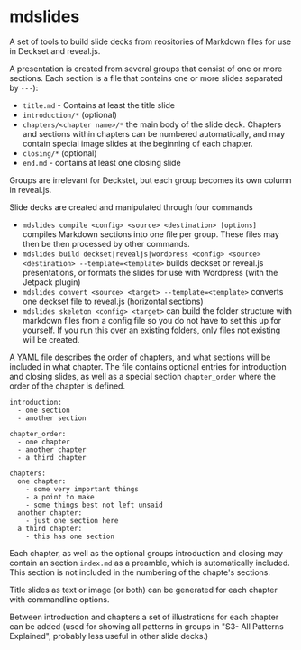 # mdslides

A set of tools to build slide decks from reositories of Markdown files for use in Deckset and reveal.js.

A presentation is created from several groups that consist of one or more sections. Each section is a file that contains one or more slides separated by `---`):

- `title.md` - Contains at least the title slide
- `introduction/*` (optional) 
- `chapters/<chapter name>/*` the main body of the slide deck. Chapters and sections within chapters can be numbered automatically, and may contain special image slides at the beginning of each chapter.
- `closing/*` (optional)
- `end.md` - contains at least one closing slide

Groups are irrelevant for Deckstet, but each group becomes its own column in reveal.js.

Slide decks are created and manipulated through four commands


* `mdslides compile <config> <source> <destination> [options] ` compiles Markdown sections into one file per group. These files may then be then processed by other commands.
* `mdslides build deckset|revealjs|wordpress <config> <source> <destination> --template=<template>` builds deckset or reveal.js presentations, or formats the slides for use with Wordpress (with the Jetpack plugin)
* `mdslides convert <source> <target> --template=<template>` converts one deckset file to reveal.js (horizontal sections)
* `mdslides skeleton <config> <target>` can build the folder structure with markdown files from a config file so you do not have to set this up for yourself. If you run this over an existing folders, only files not existing will be created.

A YAML file describes the order of chapters, and what sections will be included in what chapter. The file contains optional entries for introduction and closing slides, as well as a special section `chapter_order` where the order of the chapter is defined.


    introduction:
      - one section 
      - another section
    
    chapter_order:
      - one chapter
      - another chapter
      - a third chapter
    
    chapters:
      one chapter:
        - some very important things
        - a point to make 
        - some things best not left unsaid
      another chapter:
        - just one section here
      a third chapter:
        - this has one section


Each chapter, as well as the optional groups introduction and closing may contain an section `index.md` as a preamble,  which is automatically included. This section is not included in the numbering of the chapte's sections. 

Title slides as text or image (or both) can be generated for each chapter with commandline options.

Between introduction and chapters a set of illustrations for each chapter can be added (used for showing all patterns in groups in "S3- All Patterns Explained", probably less useful in other slide decks.)